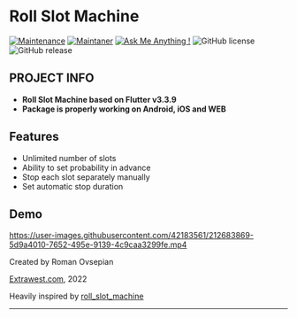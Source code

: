 # Roll Slot Machine
[![Maintenance](https://img.shields.io/badge/Maintained%3F-yes-green.svg)]()
[![Maintaner](https://img.shields.io/static/v1?label=Roman%20Ovsepian&message=Maintainer&color=red)](mailto:roman.ovsepian@extrawest.com)
[![Ask Me Anything !](https://img.shields.io/badge/Ask%20me-anything-1abc9c.svg)]()
![GitHub license](https://img.shields.io/github/license/Naereen/StrapDown.js.svg)
![GitHub release](https://img.shields.io/badge/release-v1.0.0-blue)

## PROJECT INFO

- **Roll Slot Machine based on Flutter v3.3.9**
- **Package is properly working on Android, iOS and WEB**


## Features

- Unlimited number of slots
- Ability to set probability in advance
- Stop each slot separately manually
- Set automatic stop duration

## Demo


https://user-images.githubusercontent.com/42183561/212683869-5d9a4010-7652-495e-9139-4c9caa3299fe.mp4


Created by Roman Ovsepian

[Extrawest.com](https://www.extrawest.com), 2022

Heavily inspired by [roll_slot_machine](https://pub.dev/packages/roll_slot_machine)

---
